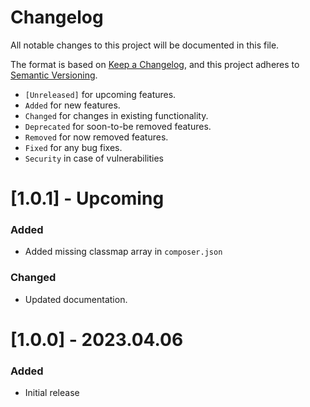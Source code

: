 # Changelog

All notable changes to this project will be documented in this file.

The format is based on [Keep a Changelog](https://keepachangelog.com/en/1.0.0/),
and this project adheres to [Semantic Versioning](https://semver.org/spec/v2.0.0.html).

- `[Unreleased]` for upcoming features.
- `Added` for new features.
- `Changed` for changes in existing functionality.
- `Deprecated` for soon-to-be removed features.
- `Removed` for now removed features.
- `Fixed` for any bug fixes.
- `Security` in case of vulnerabilities

# [1.0.1] - Upcoming

### Added

- Added missing classmap array in `composer.json`

### Changed

- Updated documentation.

# [1.0.0] - 2023.04.06

### Added

- Initial release